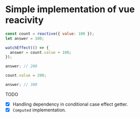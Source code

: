 # Simple implementation of vue reacivity

```javascript
const count = reactive({ value: 100 });
let answer = 100;

watchEffect(() => {
  answer = count.value + 100;
});

answer; // 200

count.value = 200;

answer; // 300
```

TODO

- [x] Handling dependency in conditional case effect getter.
- [x] `Computed` implementation.
